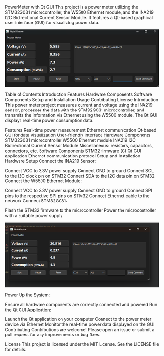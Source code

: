 PowerMeter with Qt GUI
This project is a power meter utilizing the STM32G031 microcontroller, the W5500 Ethernet module, and the INA219 I2C Bidirectional Current Sensor Module. It features a Qt-based graphical user interface (GUI) for visualizing power data.

![Sample](https://github.com/Emrecanbl/PowerMeter-with-Qt-Gui/blob/main/Screenshot.png?raw=true)

Table of Contents
Introduction
Features
Hardware Components
Software Components
Setup and Installation
Usage
Contributing
License
Introduction
This power meter project measures current and voltage using the INA219 sensor, processes the data with the STM32G031 microcontroller, and transmits the information via Ethernet using the W5500 module. The Qt GUI displays real-time power consumption data.

Features
Real-time power measurement
Ethernet communication
Qt-based GUI for data visualization
User-friendly interface
Hardware Components
STM32G031 microcontroller
W5500 Ethernet module
INA219 I2C Bidirectional Current Sensor Module
Miscellaneous: resistors, capacitors, connectors, etc.
Software Components
STM32 firmware (C)
Qt GUI application
Ethernet communication protocol
Setup and Installation
Hardware Setup
Connect the INA219 Sensor:

Connect VCC to 3.3V power supply
Connect GND to ground
Connect SCL to the I2C clock pin on STM32
Connect SDA to the I2C data pin on STM32
Connect the W5500 Ethernet Module:

Connect VCC to 3.3V power supply
Connect GND to ground
Connect SPI pins to the respective SPI pins on STM32
Connect Ethernet cable to the network
Connect STM32G031:

Flash the STM32 firmware to the microcontroller
Power the microcontroller with a suitable power supply

![Sample](https://github.com/Emrecanbl/PowerMeter-with-Qt-Gui/blob/main/Screenshot_1.png?raw=true)

Power Up the System:

Ensure all hardware components are correctly connected and powered
Run the Qt GUI Application:

Launch the Qt application on your computer
Connect to the power meter device via Ethernet
Monitor the real-time power data displayed on the GUI
Contributing
Contributions are welcome! Please open an issue or submit a pull request for any improvements or bug fixes.

License
This project is licensed under the MIT License. See the LICENSE file for details.

